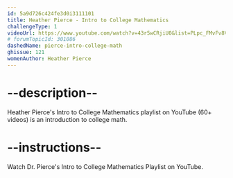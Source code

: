 ```yaml
---
id: 5a9d726c424fe3d0i3111101
title: Heather Pierce - Intro to College Mathematics
challengeType: 1
videoUrl: https://www.youtube.com/watch?v=43r5wCRjiU0&list=PLpc_FMvFv8VSqKW61c_8jAYTNBTQN_dfm
# forumTopicId: 301086
dashedName: pierce-intro-college-math
ghissue: 121
womenAuthor: Heather Pierce 
---
```


# --description--

Heather Pierce's Intro to College Mathematics playlist on YouTube (60+ videos) is an introduction to college math.

# --instructions--

Watch Dr. Pierce's Intro to College Mathematics Playlist on YouTube.